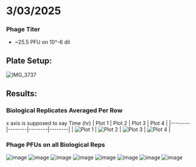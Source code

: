 # 3/03/2025

### Phage Titer
- ~25.5 PFU on 10^-6 dil

## Plate Setup:
![IMG_3737](https://github.com/user-attachments/assets/e503f97c-cd5d-4c54-aa68-f6a406110b69)

## Results:

### Biological Replicates Averaged Per Row 
x axis is supposed to say Time (hr)
| Plot 1 | Plot 2 | Plot 3 | Plot 4 | 
|--------|--------|--------|--------|
| ![Plot 1](https://github.com/user-attachments/assets/1974fa55-b4f2-4b6a-becf-68e661a8b0ab) | ![Plot 2](https://github.com/user-attachments/assets/19be0122-9e03-49b7-9c87-fa8e66fc7576) | ![Plot 3](https://github.com/user-attachments/assets/dee9b190-ac42-426b-8f5a-34e8a3ba444e) | ![Plot 4](https://github.com/user-attachments/assets/efff7e38-6f64-4b99-8135-4f4b25991587) |

### Phage PFUs on all Biological Reps
![image](https://github.com/user-attachments/assets/436d5b8c-fec6-449f-a524-7b8a9ef5794b)
![image](https://github.com/user-attachments/assets/c5034072-1aa8-4d24-9363-cca9b3bdc22f)
![image](https://github.com/user-attachments/assets/3e0e0772-c68a-45e5-b9d2-4547060bbda0)
![image](https://github.com/user-attachments/assets/7f4459dc-31cb-45ca-ab37-0fdf936083c4)
![image](https://github.com/user-attachments/assets/90006925-48c7-4a19-aa75-b7f84259ee53)
![image](https://github.com/user-attachments/assets/157e4520-76e0-4d02-a541-40eadb36532a)
![image](https://github.com/user-attachments/assets/34000073-add6-4ea5-b6e6-86afaef9cd1a)
![image](https://github.com/user-attachments/assets/84117085-1be0-4019-a1f6-f6ad700faa48)
